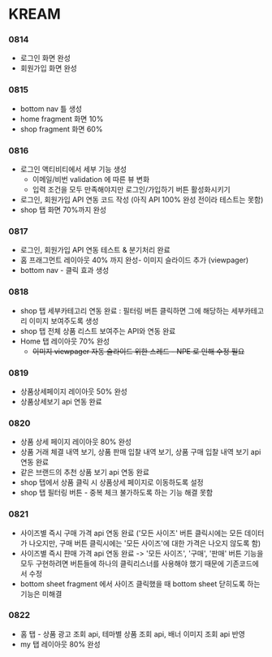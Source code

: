 # KREAM

### 0814
 - 로그인 화면 완성
 - 회원가입 화면 완성
 
### 0815
- bottom nav 틀 생성
- home fragment 화면 10%
- shop fragment 화면 60%

### 0816
- 로그인 액티비티에서 세부 기능 생성
    - 이메일/비번 validation 에 따른 뷰 변화
    - 입력 조건을 모두 만족해야지만 로그인/가입하기 버튼 활성화시키기
- 로그인, 회원가입 API 연동 코드 작성 (아직 API 100% 완성 전이라 테스트는 못함)
- shop 탭 화면 70%까지 완성

### 0817
- 로그인, 회원가입 API 연동 테스트 & 분기처리 완료
- 홈 프래그먼트 레이아웃 40% 까지 완성- 이미지 슬라이드 추가 (viewpager)
- bottom nav - 클릭 효과 생성

### 0818
- shop 탭 세부카테고리 연동 완료 : 필터링 버튼 클릭하면 그에 해당하는 세부카테고리 이미지 보여주도록 생성
- shop 탭 전체 상품 리스트 보여주는 API와 연동 완료
- Home 탭 레이아웃 70% 완성
  - ~~이미지 viewpager 자동 슬라이드 위한 스레드 - NPE 로 인해 수정 필요~~

### 0819
- 상품상세페이지 레이아웃 50% 완성
- 상품상세보기 api 연동 완료

### 0820
- 상품 상세 페이지 레이아웃 80% 완성
- 상품 거래 체결 내역 보기, 상품 판매 입찰 내역 보기, 상품 구매 입찰 내역 보기 api 연동 완료
- 같은 브랜드의 추천 상품 보기 api 연동 완료
- shop 탭에서 상품 클릭 시 상품상세 페이지로 이동하도록 설정
- shop 탭 필터링 버튼 - 중복 체크 불가하도록 하는 기능 해결 못함

### 0821
- 사이즈별 즉시 구매 가격 api 연동 완료 
  ('모든 사이즈' 버튼 클릭시에는 모든 데이터가 나오지만, 구매 버튼 클릭시에는 '모든 사이즈'에 대한 가격은 나오지 않도록 함)
- 사이즈별 즉시 퍈매 가격 api 연동 완료
   -> '모든 사이즈', '구매', '판매' 버튼 기능을 모두 구현하려면 버튼들에 하나의 클릭리스너를 사용해야 했기 때문에 기존코드에서 수정
- bottom sheet fragment 에서 사이즈 클릭했을 때 bottom sheet 닫히도록 하는 기능은 미해결

### 0822
- 홈 탭 - 상품 광고 조회 api, 테마별 상품 조회 api, 배너 이미지 조회 api 반영
- my 탭 레이아웃 80% 완성
